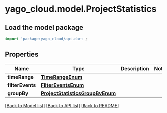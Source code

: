 # yago_cloud.model.ProjectStatistics

## Load the model package
```dart
import 'package:yago_cloud/api.dart';
```

## Properties
Name | Type | Description | Notes
------------ | ------------- | ------------- | -------------
**timeRange** | [**TimeRangeEnum**](TimeRangeEnum.md) |  | 
**filterEvents** | [**FilterEventsEnum**](FilterEventsEnum.md) |  | 
**groupBy** | [**ProjectStatisticsGroupByEnum**](ProjectStatisticsGroupByEnum.md) |  | 

[[Back to Model list]](../README.md#documentation-for-models) [[Back to API list]](../README.md#documentation-for-api-endpoints) [[Back to README]](../README.md)


